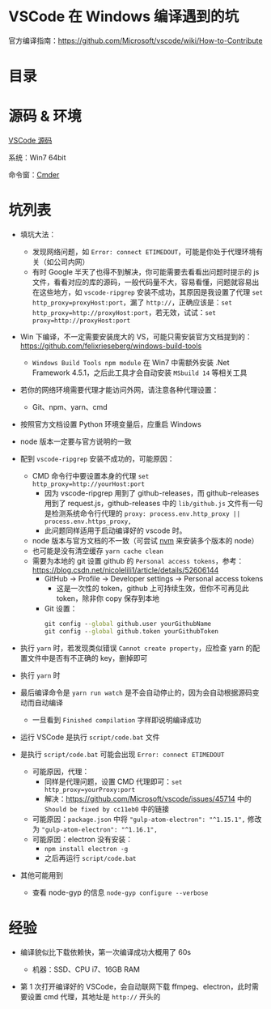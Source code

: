 # VSCode 在 Windows 编译遇到的坑

官方编译指南：https://github.com/Microsoft/vscode/wiki/How-to-Contribute

# 目录

<!--ts-->
<!--te-->

# 源码 & 环境

[VSCode 源码](https://github.com/Microsoft/vscode/commit/c05e57d91e50d53d487a9113c1553ca73311fa6c)

系统：Win7 64bit

命令窗：[Cmder](http://cmder.net/)

# 坑列表

- 填坑大法：

  - 发现网络问题，如 `Error: connect ETIMEDOUT`，可能是你处于代理环境有关（如公司内网）
  - 有时 Google 半天了也得不到解决，你可能需要去看看出问题时提示的 js 文件，看看对应的库的源码，一般代码量不大，容易看懂，问题就容易出在这些地方，如 `vscode-ripgrep` 安装不成功，其原因是我设置了代理 `set http_proxy=proxyHost:port`，漏了 `http://`，正确应该是：`set http_proxy=http://proxyHost:port`，若无效，试试：`set proxy=http://proxyHost:port`

- Win 下编译，不一定需要安装庞大的 VS，可能只需安装官方文档提到的：https://github.com/felixrieseberg/windows-build-tools

  - `Windows Build Tools npm module` 在 Win7 中需额外安装 .Net Framework 4.5.1，之后此工具才会自动安装 `MSbuild 14` 等相关工具

- 若你的网络环境需要代理才能访问外网，请注意各种代理设置：

  - Git、npm、yarn、cmd

- 按照官方文档设置 Python 环境变量后，应重启 Windows

- node 版本一定要与官方说明的一致

- 配到 `vscode-ripgrep` 安装不成功的，可能原因：

  - CMD 命令行中要设置本身的代理 `set http_proxy=http://yourHost:port`
    - 因为 vscode-ripgrep 用到了 github-releases，而 github-releases 用到了 request.js，github-releases 中的 `lib/github.js` 文件有一句是检测系统命令行代理的 `proxy: process.env.http_proxy || process.env.https_proxy,`
    - 此问题同样适用于启动编译好的 vscode 时。
  - node 版本与官方文档的不一致（可尝试 [nvm](https://github.com/creationix/nvm) 来安装多个版本的 node）
  - 也可能是没有清空缓存 `yarn cache clean`
  - 需要为本地的 git 设置 github 的 `Personal access tokens`，参考：https://blog.csdn.net/nicolelili1/article/details/52606144
    - GitHub -> Profile -> Developer settings -> Personal access tokens
      - 这是一次性的 token，github 上可持续生效，但你不可再见此 token，除非你 copy 保存到本地
    - Git 设置：
      ```cmd
      git config --global github.user yourGithubName
      git config --global github.token yourGithubToken
      ```

- 执行 `yarn` 时，若发现类似错误 `Cannot create property`，应检查 yarn 的配置文件中是否有不正确的 key，删掉即可

- 执行 `yarn` 时

- 最后编译命令是 `yarn run watch` 是不会自动停止的，因为会自动根据源码变动而自动编译

  - 一旦看到 `Finished compilation` 字样即说明编译成功

- 运行 VSCode 是执行 `script/code.bat` 文件

- 是执行 `script/code.bat` 可能会出现 `Error: connect ETIMEDOUT`

  - 可能原因，代理：
    - 同样是代理问题，设置 CMD 代理即可：`set http_proxy=yourProxy:port`
    - 解决：https://github.com/Microsoft/vscode/issues/45714 中的 `Should be fixed by cc11eb0` 中的链接
  - 可能原因：`package.json` 中将 `"gulp-atom-electron": "^1.15.1",` 修改为 `"gulp-atom-electron": "^1.16.1",`
  - 可能原因：electron 没有安装：
    - `npm install electron -g`
    - 之后再运行 `script/code.bat`

- 其他可能用到
  - 查看 node-gyp 的信息 `node-gyp configure --verbose`

# 经验

- 编译貌似比下载依赖快，第一次编译成功大概用了 60s

  - 机器：SSD、CPU i7、16GB RAM

- 第 1 次打开编译好的 VSCode，会自动联网下载 ffmpeg、electron，此时需要设置 cmd 代理，其地址是 `http://` 开头的
